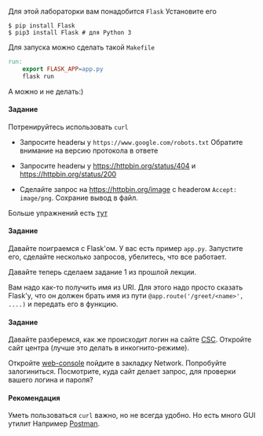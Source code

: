 Для этой лабораторки вам понадобится `Flask`
Установите его 

```shell
$ pip install Flask
$ pip3 install Flask # для Python 3
```
Для запуска можно сделать такой `Makefile`

```makefile
run:
	export FLASK_APP=app.py
	flask run 
```
А можно и не делать:)


#### Задание

Потренируйтесь использовать `curl`

- Запросите headerы у `https://www.google.com/robots.txt` Обратите внимание на версию протокола в ответе

- Запросите headerы у https://httpbin.org/status/404 и https://httpbin.org/status/200

- Сделайте запрос на https://httpbin.org/image с headerом `Accept: image/png`. Сохрание вывод в файл.

Больше упражнений есть [тут](https://jvns.ca/blog/2019/08/27/curl-exercises/)


#### Задание

Давайте поиграемся с Flask'ом. У вас есть пример `app.py`. Запустите его, сделайте несколько запросов,
убелитесь, что все работает. 

Давайте теперь сделаем задание 1 из прошлой лекции.

Вам надо как-то получить имя из URI. Для этого надо просто сказать Flask'у, что он должен брать имя из пути
`@app.route('/greet/<name>', ....)` и передать его в функцию.


#### Задание
Давайте разберемся, как же происходит логин на сайте [CSC](https://compscicenter.ru/).
Откройте сайт центра (лучше это делать в инкогнито-режиме).

Откройте [web-console](https://developers.google.com/web/tools/chrome-devtools/open) пойдите в закладку Network.
Попробуйте залогиниться. Посмотрите, куда сайт делает запрос, для проверки вашего логина и пароля?

#### Рекомендация
Уметь пользоваться `curl` важно, но не всегда удобно. Но есть много GUI утилит
Например [Postman](https://www.postman.com/). 

